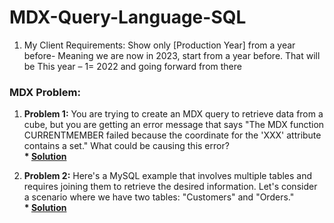 # MDX-Query-Language-SQL

1. My Client Requirements: Show only [Production Year] from a year before- Meaning we are now in 2023, start from a year before. That will be This year – 1= 2022  and going forward from there
### MDX Problem:
1. <b>Problem 1:</b> You are trying to create an MDX query to retrieve data from a cube, but you are getting an error message that says "The MDX function CURRENTMEMBER failed because the coordinate for the 'XXX' attribute contains a set." What could be causing this error?
<br><b>* [Solution](https://github.com/n3o-d4rk3r/MDX-Query-Language-SQL/blob/main/retrieve-data-from-a-cube.txt)</b>







2. <b>Problem 2:</b> Here's a MySQL example that involves multiple tables and requires joining them to retrieve the desired information. Let's consider a scenario where we have two tables: "Customers" and "Orders."
<br><b>* [Solution](https://github.com/n3o-d4rk3r/MDX-Query-Language-SQL)</b>
